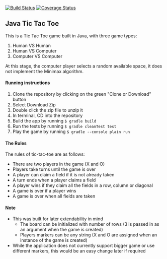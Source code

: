 [![Build Status](https://travis-ci.org/pelensky/JavaTTT.svg?branch=master)](https://travis-ci.org/pelensky/JavaTTT)
[![Coverage Status](https://coveralls.io/repos/github/pelensky/JavaTTT/badge.svg?branch=master)](https://coveralls.io/github/pelensky/JavaTTT?branch=master)

## Java Tic Tac Toe 

This is a Tic Tac Toe game built in Java, with three game types:

1. Human VS Human
2. Human VS Computer
3. Computer VS Computer

At this stage, the computer player selects a random available space, it does not implement the Minimax algorithm.

#### Running instructions
1. Clone the repository by clicking on the green "Clone or Download" button
2. Select Download Zip
3. Double click the zip file to unzip it
4. In terminal, CD into the repository
5. Build the app by running `$ gradle build`
6. Run the tests by running `$ gradle cleanTest test`
7. Play the game by running `$ gradle --console plain run`

#### The Rules

The rules of tic-tac-toe are as follows:

* There are two players in the game (X and O)
* Players take turns until the game is over
* A player can claim a field if it is not already taken
* A turn ends when a player claims a field
* A player wins if they claim all the fields in a row, column or diagonal
* A game is over if a player wins
* A game is over when all fields are taken

#### Note
* This was built for later extendability in mind
    * The board can be initialized with number of rows (3 is passed in as an argument when the game is created)
    * Players markers can be any string (X and O are assigned when an instance of the game is created)   
* While the application does not currently support bigger game or use different markers, this would be an easy change later if required